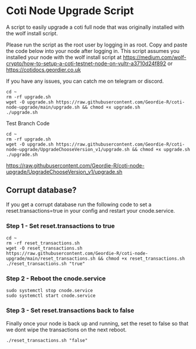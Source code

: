 # Coti Node Upgrade Script
A script to easily upgrade a coti full node that was originally installed with the wolf install script.

Please run the script as the root user by logging in as root. Copy and paste the code below into your node after logging in. This script assumes you installed your node with the wolf install script at https://medium.com/wolf-crypto/how-to-setup-a-coti-testnet-node-on-vultr-a3710d24f892 or https://cotidocs.geordier.co.uk

If you have any issues, you can catch me on telegram or discord.

```
cd ~
rm -rf upgrade.sh
wget -O upgrade.sh https://raw.githubusercontent.com/Geordie-R/coti-node-upgrade/main/upgrade.sh && chmod +x upgrade.sh
./upgrade.sh 
```
Test Branch Code

```
cd ~
rm -rf upgrade.sh
wget -O upgrade.sh https://raw.githubusercontent.com/Geordie-R/coti-node-upgrade/UpgradeChooseVersion_v1/upgrade.sh && chmod +x upgrade.sh
./upgrade.sh 
```



https://raw.githubusercontent.com/Geordie-R/coti-node-upgrade/UpgradeChooseVersion_v1/upgrade.sh

## Corrupt database?
If you get a corrupt database run the following code to set a reset.transactions=true in your config and restart your cnode.service.
### Step 1 - Set reset.transactions to true
```
cd ~
rm -rf reset_transactions.sh
wget -O reset_transactions.sh https://raw.githubusercontent.com/Geordie-R/coti-node-upgrade/main/reset_transactions.sh && chmod +x reset_transactions.sh
./reset_transactions.sh "true"
```

### Step 2 - Reboot the cnode.service
```
sudo systemctl stop cnode.service
sudo systemctl start cnode.service
```
### Step 3 - Set reset.transactions back to false
Finally once your node is back up and running, set the reset to false so that we dont wipe the transactions on the next reboot.
```
./reset_transactions.sh "false"
```

